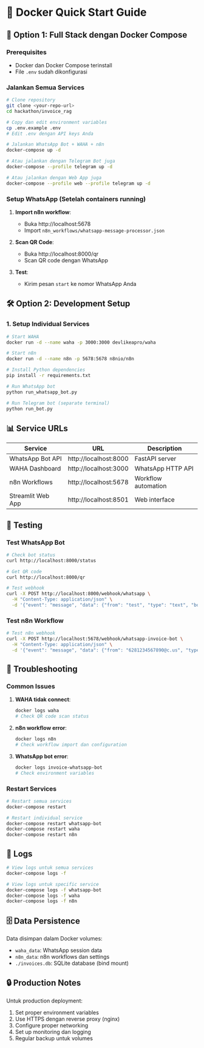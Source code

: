 # 🐳 Docker Quick Start Guide

## 🚀 Option 1: Full Stack dengan Docker Compose

### Prerequisites
- Docker dan Docker Compose terinstall
- File `.env` sudah dikonfigurasi

### Jalankan Semua Services
```bash
# Clone repository
git clone <your-repo-url>
cd hackathon/invoice_rag

# Copy dan edit environment variables
cp .env.example .env
# Edit .env dengan API keys Anda

# Jalankan WhatsApp Bot + WAHA + n8n
docker-compose up -d

# Atau jalankan dengan Telegram Bot juga
docker-compose --profile telegram up -d

# Atau jalankan dengan Web App juga  
docker-compose --profile web --profile telegram up -d
```

### Setup WhatsApp (Setelah containers running)
1. **Import n8n workflow**:
   - Buka http://localhost:5678
   - Import `n8n_workflows/whatsapp-message-processor.json`

2. **Scan QR Code**:
   - Buka http://localhost:8000/qr
   - Scan QR code dengan WhatsApp

3. **Test**:
   - Kirim pesan `start` ke nomor WhatsApp Anda

## 🛠️ Option 2: Development Setup

### 1. Setup Individual Services
```bash
# Start WAHA
docker run -d --name waha -p 3000:3000 devlikeapro/waha

# Start n8n
docker run -d --name n8n -p 5678:5678 n8nio/n8n

# Install Python dependencies
pip install -r requirements.txt

# Run WhatsApp bot
python run_whatsapp_bot.py

# Run Telegram bot (separate terminal)
python run_bot.py
```

## 📊 Service URLs

| Service | URL | Description |
|---------|-----|-------------|
| WhatsApp Bot API | http://localhost:8000 | FastAPI server |
| WAHA Dashboard | http://localhost:3000 | WhatsApp HTTP API |
| n8n Workflows | http://localhost:5678 | Workflow automation |
| Streamlit Web App | http://localhost:8501 | Web interface |

## 🧪 Testing

### Test WhatsApp Bot
```bash
# Check bot status
curl http://localhost:8000/status

# Get QR code
curl http://localhost:8000/qr

# Test webhook
curl -X POST http://localhost:8000/webhook/whatsapp \
  -H "Content-Type: application/json" \
  -d '{"event": "message", "data": {"from": "test", "type": "text", "body": "start"}}'
```

### Test n8n Workflow
```bash
# Test n8n webhook
curl -X POST http://localhost:5678/webhook/whatsapp-invoice-bot \
  -H "Content-Type: application/json" \
  -d '{"event": "message", "data": {"from": "6281234567890@c.us", "type": "text", "body": "start"}}'
```

## 🔧 Troubleshooting

### Common Issues

1. **WAHA tidak connect**:
   ```bash
   docker logs waha
   # Check QR code scan status
   ```

2. **n8n workflow error**:
   ```bash
   docker logs n8n
   # Check workflow import dan configuration
   ```

3. **WhatsApp bot error**:
   ```bash
   docker logs invoice-whatsapp-bot
   # Check environment variables
   ```

### Restart Services
```bash
# Restart semua services
docker-compose restart

# Restart individual service
docker-compose restart whatsapp-bot
docker-compose restart waha
docker-compose restart n8n
```

## 📝 Logs

```bash
# View logs untuk semua services
docker-compose logs -f

# View logs untuk specific service
docker-compose logs -f whatsapp-bot
docker-compose logs -f waha
docker-compose logs -f n8n
```

## 🗄️ Data Persistence

Data disimpan dalam Docker volumes:
- `waha_data`: WhatsApp session data
- `n8n_data`: n8n workflows dan settings
- `./invoices.db`: SQLite database (bind mount)

## 🔒 Production Notes

Untuk production deployment:
1. Set proper environment variables
2. Use HTTPS dengan reverse proxy (nginx)
3. Configure proper networking
4. Set up monitoring dan logging
5. Regular backup untuk volumes